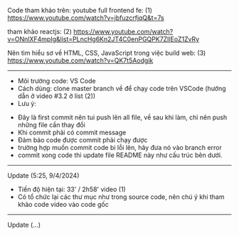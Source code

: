 Code tham khảo trên: youtube
full frontend fe: (1) https://www.youtube.com/watch?v=jbfuzcrfjqQ&t=7s

tham khảo reactjs: (2) https://www.youtube.com/watch?v=ONnlXF4mpIg&list=PLncHg6Kn2JT4C0enPGQPK7ZIlEoZ1ZvRy

Nên tìm hiểu sơ về HTML, CSS, JavaScript trong việc build web: (3) https://www.youtube.com/watch?v=QK7t5Aodgik

----------------------------------------------------------------------------------
- Môi trường code: VS Code
- Cách dùng: 
clone master branch về để chạy code trên VSCode 
(hướng dẫn ở video #3.2 ở list (2))
- Lưu ý: 
+ Đây là first commit nên tui push lên all file, về sau khi làm, chỉ nên push những file cần thay đổi
+ Khi commit phải có commit message
+ Đảm bảo code được commit phải chạy được
+ trường hợp muốn commit code bi lỗi lên, hãy đưa nó vào branch error
+ commit xong code thì update file README này như cấu trúc bên dưới.

----------------------------------------------------------------------------------
Update (5:25, 9/4/2024)
- Tiến độ hiện tại: 33' / 2h58'  video (1)
- Có tổ chức lại các thư mục như trong source code, nên chú ý khi tham khảo code video vào code gốc

----------------------------------------------------------------------------------
Update (...)
